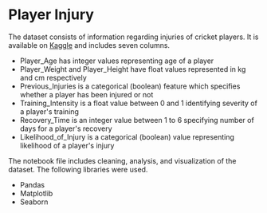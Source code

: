 # Player Injury

The dataset consists of information regarding injuries of cricket players. It is available on [Kaggle](https://www.kaggle.com/) and includes seven columns.

* Player_Age has integer values representing age of a player
* Player_Weight and Player_Height have float values represented in kg and cm respectively
* Previous_Injuries is a categorical (boolean) feature which specifies whether a player has been injured or not
* Training_Intensity is a float value between 0 and 1 identifying severity of a player's training
* Recovery_Time is an integer value between 1 to 6 specifying number of days for a player's recovery
* Likelihood_of_Injury is a categorical (boolean) value representing likelihood of a player's injury

The notebook file includes cleaning, analysis, and visualization of the dataset. The following libraries were used.

* Pandas
* Matplotlib
* Seaborn
